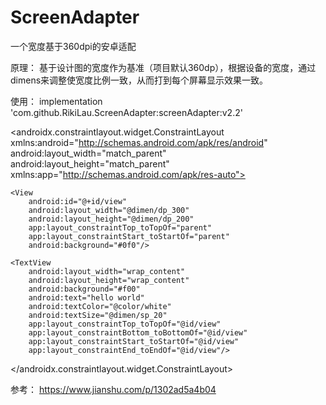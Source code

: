 # ScreenAdapter
一个宽度基于360dpi的安卓适配

原理：
基于设计图的宽度作为基准（项目默认360dp），根据设备的宽度，通过dimens来调整使宽度比例一致，从而打到每个屏幕显示效果一致。

使用：
implementation 'com.github.RikiLau.ScreenAdapter:screenAdapter:v2.2'

<androidx.constraintlayout.widget.ConstraintLayout xmlns:android="http://schemas.android.com/apk/res/android"
    android:layout_width="match_parent"
    android:layout_height="match_parent"
    xmlns:app="http://schemas.android.com/apk/res-auto">
    
    <View
        android:id="@+id/view"
        android:layout_width="@dimen/dp_300"
        android:layout_height="@dimen/dp_200"
        app:layout_constraintTop_toTopOf="parent"
        app:layout_constraintStart_toStartOf="parent"
        android:background="#0f0"/>
    
    <TextView
        android:layout_width="wrap_content"
        android:layout_height="wrap_content"
        android:background="#f00"
        android:text="hello world"
        android:textColor="@color/white"
        android:textSize="@dimen/sp_20"
        app:layout_constraintTop_toTopOf="@id/view"
        app:layout_constraintBottom_toBottomOf="@id/view"
        app:layout_constraintStart_toStartOf="@id/view"
        app:layout_constraintEnd_toEndOf="@id/view"/>
</androidx.constraintlayout.widget.ConstraintLayout>

参考：
https://www.jianshu.com/p/1302ad5a4b04
